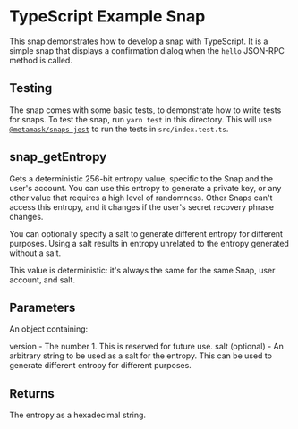# TypeScript Example Snap

This snap demonstrates how to develop a snap with TypeScript. It is a simple
snap that displays a confirmation dialog when the `hello` JSON-RPC method is
called.

## Testing

The snap comes with some basic tests, to demonstrate how to write tests for
snaps. To test the snap, run `yarn test` in this directory. This will use
[`@metamask/snaps-jest`](https://github.com/MetaMask/snaps/tree/main/packages/snaps-jest)
to run the tests in `src/index.test.ts`.


## snap_getEntropy

Gets a deterministic 256-bit entropy value, specific to the Snap and the user's account. You can use this entropy to generate a private key, or any other value that requires a high level of randomness. Other Snaps can't access this entropy, and it changes if the user's secret recovery phrase changes.

You can optionally specify a salt to generate different entropy for different purposes. Using a salt results in entropy unrelated to the entropy generated without a salt.

This value is deterministic: it's always the same for the same Snap, user account, and salt.

## Parameters

An object containing:

version - The number 1. This is reserved for future use.
salt (optional) - An arbitrary string to be used as a salt for the entropy. This can be used to generate different entropy for different purposes.

## Returns

The entropy as a hexadecimal string.